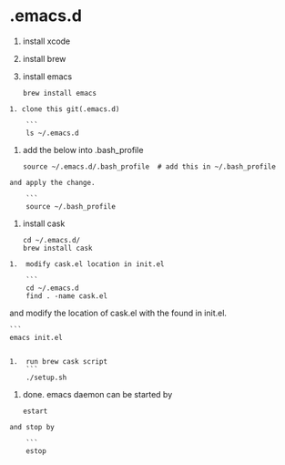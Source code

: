.emacs.d
========

1. install xcode

1. install brew

1. install emacs
    
    ```
    brew install emacs
```
1. clone this git(.emacs.d)

    ```
    ls ~/.emacs.d
```
1.  add the below into .bash_profile
    
    ```
    source ~/.emacs.d/.bash_profile  # add this in ~/.bash_profile
```
and apply the change.

    ```
    source ~/.bash_profile
```
1.  install cask

    ```
    cd ~/.emacs.d/
    brew install cask
```
1.  modify cask.el location in init.el

    ```
    cd ~/.emacs.d
    find . -name cask.el
```
and modify the location of cask.el with the found in init.el.

    ```
    emacs init.el
```

1.  run brew cask script
    ```
    ./setup.sh
```

1.  done.
emacs daemon can be started by

    ```
    estart
```
and stop by

    ```
    estop
```
